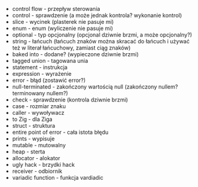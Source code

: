 - control flow - przepływ sterowania
- control - sprawdzenie (a może jednak kontrola? wykonanie kontrol)
- slice - wycinek (plasterek nie pasuje mi)
- enum - enum (wyliczenie nie pasuje mi)
- optional - typ opcjonalny (opcjonal dziwnie brzmi, a może opcjonalny?)
- string - łańcuch (łańcuch znaków można skracać do łańcuch i używać też w literał łańcuchowy, zamiast ciąg znaków)
- baked into - dodane? (wypieczone dziwnie brzmi)
- tagged union - tagowana unia
- statement - instrukcja
- expression - wyrażenie
- error - błąd (zostawić error?)
- null-terminated - zakończony wartością null (zakończony nullem? terminowany nullem?)
- check - sprawdzenie (kontrola dziwnie brzmi)
- case - rozmiar znaku
- caller - wywoływacz
- to Zig - dla Ziga
- struct - struktura
- entire point of error - cała istota błędu
- prints - wypisuje
- mutable - mutowalny
- heap - sterta
- allocator - alokator
- ugly hack - brzydki hack
- receiver - odbiornik
- variadic function - funkcja vardiadic
